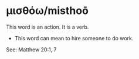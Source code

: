 # μισθόω/misthoō
This word is an action. It is a verb.

* This word can mean to hire someone to do work.  

See: Matthew 20:1, 7
